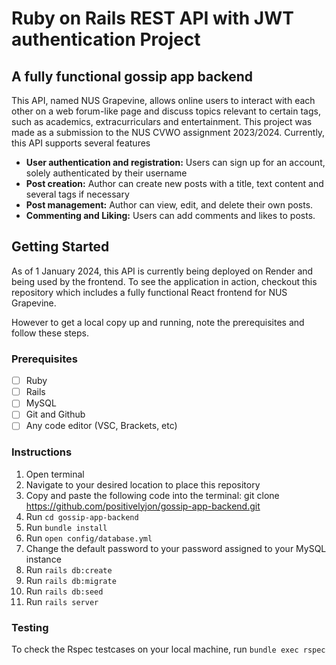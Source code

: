 # Ruby on Rails REST API with JWT authentication Project

## A fully functional gossip app backend 

This API, named NUS Grapevine, allows online users to interact with each other on a web forum-like page and discuss topics relevant to certain tags, such as academics, extracurriculars and entertainment. This project was made as a submission to the NUS CVWO assignment 2023/2024. Currently, this API supports several features

* **User authentication and registration:** Users can sign up for an account, solely authenticated by their username
* **Post creation:** Author can create new posts with a title, text content and several tags if necessary
* **Post management:** Author can view, edit, and delete their own posts.
* **Commenting and Liking:** Users can add comments and likes to posts.

## Getting Started

As of 1 January 2024, this API is currently being deployed on Render and being used by the frontend. To see the application in action, checkout this repository which includes a fully functional React frontend for NUS Grapevine.

However to get a local copy up and running, note the prerequisites and follow these steps.

### Prerequisites

- [ ] Ruby
- [ ] Rails
- [ ] MySQL
- [ ] Git and Github
- [ ] Any code editor (VSC, Brackets, etc)

### Instructions

1. Open terminal
2. Navigate to your desired location to place this repository
3. Copy and paste the following code into the terminal: git clone https://github.com/positivelyjon/gossip-app-backend.git
4. Run `cd gossip-app-backend`
5. Run `bundle install`
6. Run `open config/database.yml`
7. Change the default password to your password assigned to your MySQL instance
8. Run `rails db:create`
9. Run `rails db:migrate`
10. Run `rails db:seed`
11. Run `rails server`

### Testing

To check the Rspec testcases on your local machine, run `bundle exec rspec`

